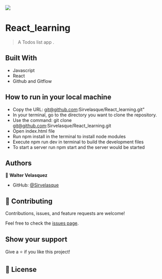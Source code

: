 ![](https://img.shields.io/badge/Microverse-blueviolet)

# React_learning

> A Todos list app .


## Built With

- Javascript
- React
- Github and Gitflow




## How to run in your local machine

- Copy the URL: git@github.com:Sirvelasque/React_learning.git"
- In your terminal, go to the directory you want to clone the repository.
- Use the command: git clone git@github.com:Sirvelasque/React_learning.git
- Open index.html file
- Run npm install in the terminal to install node modules
- Execute npm run dev in terminal to build the development files
- To start a server run npm start and the server would be started



## Authors

👤 **Walter Velasquez**

- GitHub: [@Sirvelasque](https://github.com/Sirvelasque)



## 🤝 Contributing

Contributions, issues, and feature requests are welcome!

Feel free to check the [issues page](../../issues/).

## Show your support

Give a ⭐️ if you like this project!



## 📝 License
